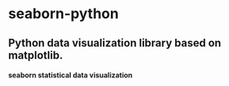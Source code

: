 # seaborn-python
## Python data visualization library based on matplotlib.
#### seaborn statistical data visualization
   
